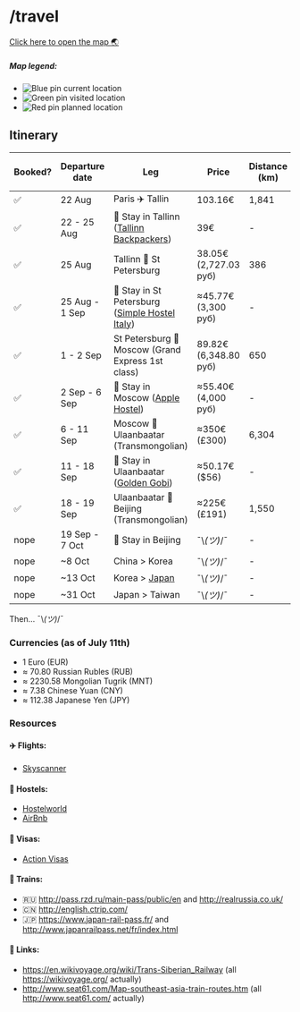 # /travel

[Click here to open the map :earth_asia:](https://www.google.com/maps/d/u/1/edit?mid=1bnooPmMNt33NSRK2YAVpEtV_uGA)

##### Map legend:
- ![Blue pin](http://maps.google.com/mapfiles/kml/paddle/blu-blank_maps.png) current location
- ![Green pin](http://maps.google.com/mapfiles/kml/paddle/grn-blank_maps.png) visited location
- ![Red pin](http://maps.google.com/mapfiles/kml/paddle/red-blank_maps.png) planned location

## Itinerary

Booked?             | Departure date | Leg                                                                                                                                          | Price                  | Distance (km) | Total Distance (km) | 
--------------------|----------------|----------------------------------------------------------------------------------------------------------------------------------------------|------------------------|---------------|---------------------|
 :white_check_mark: | 22 Aug         | Paris :airplane: Tallin                                                                                                                      |  103.16€               | 1,841         | 1,841               |
 :white_check_mark: | 22 - 25 Aug    | :hotel: Stay in Tallinn ([Tallinn Backpackers](http://www.hostelworld.com/hosteldetails.php/Tallinn-Backpackers/Tallinn/24585))              |  39€                   | -             | 1,841               |
 :white_check_mark: | 25 Aug         | Tallinn :train: St Petersburg                                                                                                                |  38.05€ (2,727.03 руб) | 386           | 2,227               |
 :white_check_mark: | 25 Aug - 1 Sep | :hotel: Stay in St Petersburg ([Simple Hostel Italy](http://www.hostelworld.com/hosteldetails.php/Simple-Hostel-Italy/St-Petersburg/268014)) |  ≈45.77€ (3,300 руб)   | -             | 2,227               |
 :white_check_mark: | 1 - 2 Sep      | St Petersburg :train: Moscow (Grand Express 1st class)                                                                                       |  89.82€ (6,348.80 руб) | 650           | 2,877               |
 :white_check_mark: | 2 Sep - 6 Sep  | :hotel: Stay in Moscow ([Apple Hostel](http://www.hostelworld.com/hosteldetails.php/Apple-Hostel-Moscow/Moscow/86488))                       |  ≈55.40€ (4,000 руб)   | -             | 2,877               |
 :white_check_mark: | 6 - 11 Sep     | Moscow :train: Ulaanbaatar (Transmongolian)                                                                                                  |  ≈350€ (£300)          | 6,304         | 9,181               |
 :white_check_mark: | 11 - 18 Sep    | :hotel: Stay in Ulaanbaatar ([Golden Gobi](http://www.hostelworld.com/hosteldetails.php/Golden-Gobi/Ulaanbaatar/14709))                      |  ≈50.17€ ($56)         | -             | 9,181               |
 :white_check_mark: | 18 - 19 Sep    | Ulaanbaatar :train: Beijing (Transmongolian)                                                                                                 |  ≈225€ (£191)          | 1,550         | 10,731              |
 nope               | 19 Sep - 7 Oct | :hotel: Stay in Beijing                                                                                                                      | ¯\\_(ツ)_/¯            | -             | -                   |
 nope               | ~8 Oct         | China > Korea                                                                                                                                | ¯\\_(ツ)_/¯            | -             | -                   |
 nope               | ~13 Oct        | Korea > [Japan](https://www.youtube.com/watch?v=GKrqDzljhc0)                                                                                 | ¯\\_(ツ)_/¯            | -             | -                   |
 nope               | ~31 Oct        | Japan > Taiwan                                                                                                                               | ¯\\_(ツ)_/¯            | -             | -                   |
  
Then… ¯\\_(ツ)_/¯

### Currencies (as of July 11th)
- 1 Euro (EUR)
- ≈ 70.80 Russian Rubles (RUB)
- ≈ 2230.58 Mongolian Tugrik (MNT)
- ≈ 7.38 Chinese Yuan (CNY)
- ≈ 112.38 Japanese Yen (JPY)

### Resources

#### :airplane: Flights:
- [Skyscanner](http://skyscanner.com)

#### :hotel: Hostels:
- [Hostelworld](http://www.hostelworld.com)
- [AirBnb](https://www.airbnb.com/)

#### :page_facing_up: Visas:
- [Action Visas](http://action-visas.com)

#### :train: Trains:
- :ru: http://pass.rzd.ru/main-pass/public/en and http://realrussia.co.uk/
- :cn: http://english.ctrip.com/
- :jp: https://www.japan-rail-pass.fr/ and http://www.japanrailpass.net/fr/index.html

#### :paperclip: Links:
- https://en.wikivoyage.org/wiki/Trans-Siberian_Railway (all https://wikivoyage.org/ actually)
- http://www.seat61.com/Map-southeast-asia-train-routes.htm (all http://www.seat61.com/ actually)
